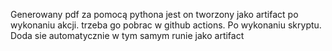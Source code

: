 Generowany pdf za pomocą pythona jest on tworzony jako artifact po wykonaniu akcji. trzeba go pobrac w github actions.
Po wykonaniu skryptu. Doda sie automatycznie w tym samym runie jako artifact
